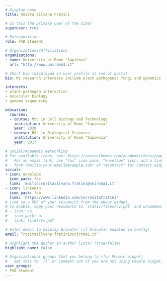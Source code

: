 ```yaml
---
# Display name
title: Rosita Silvana Fratini

# Is this the primary user of the site?
superuser: true

# Role/position
role: PhD Student

# Organizations/Affiliations
organizations:
- name: University of Rome "Sapienza" 
  url: "http://www.uniroma1.it"

# Short bio (displayed in user profile at end of posts)
bio: My research interests include plant pathogenic fungi and genomics.

interests:
- plant-pathogen interaction
- molecular biology
- genome sequencing

education:
  courses:
  - course: MSc in Cell Biology and Technology 
    institution: University of Rome "Sapienza"
    year: 2020
  - course: BSc in Biological Sciences
    institution: University of Rome "Sapienza"
    year: 2017

# Social/Academic Networking
# For available icons, see: https://sourcethemes.com/academic/docs/page-builder/#icons
#   For an email link, use "fas" icon pack, "envelope" icon, and a link in the
#   form "mailto:your-email@example.com" or "#contact" for contact widget.
social:
- icon: envelope
  icon_pack: fas
  link: 'mailto:rositasilvana.fratini@uniroma1.it'
- icon: linkedin
  icon_pack: fab
  link: 'https://www.linkedin.com/in/rositafratini'
# Link to a PDF of your resume/CV from the About widget.
# To enable, copy your resume/CV to `static/files/cv.pdf` and uncomment the lines below.
# - icon: cv
#   icon_pack: ai
#   link: files/cv.pdf

# Enter email to display Gravatar (if Gravatar enabled in Config)
email: “rositasilvana.fratini@uniroma1.it"

# Highlight the author in author lists? (true/false)
highlight_name: false

# Organizational groups that you belong to (for People widget)
#   Set this to `[]` or comment out if you are not using People widget.
user_groups:
- PhD Student
---
```


